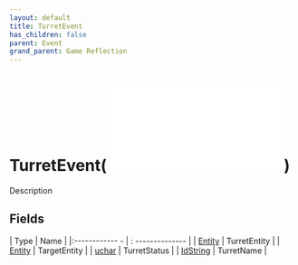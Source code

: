 ```yaml
---
layout: default
title: TurretEvent
has_children: false
parent: Event
grand_parent: Game Reflection
---
```

# TurretEvent( ![ EntityEventBase ](game-reflection/events/entity_event_base.md) )
Description 

## Fields
| Type | Name |
|:------------ - | : -------------- |
| [Entity](game-reflection/classes/entity.md) | TurretEntity |
| [Entity](game-reflection/classes/entity.md) | TargetEntity |
| [uchar](game-reflection/enums/uchar.md) | TurretStatus |
| [IdString](game-reflection/components/id_string.md) | TurretName |
